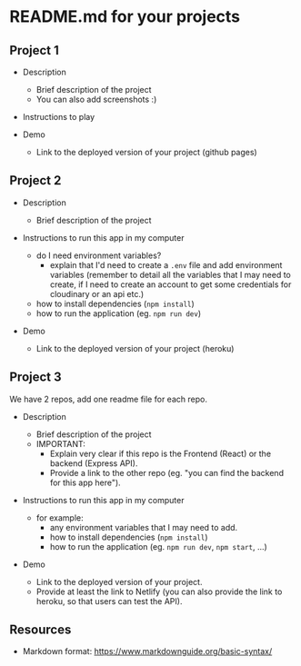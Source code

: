 

# README.md for your projects




## Project 1

- Description
  - Brief description of the project
  - You can also add screenshots :) 

- Instructions to play

- Demo
  - Link to the deployed version of your project (github pages)




## Project 2

- Description 
  - Brief description of the project

- Instructions to run this app in my computer
  - do I need environment variables? 
    - explain that I'd need to create a `.env` file and add environment variables (remember to detail all the variables that I may need to create, if I need to create an account to get some credentials for cloudinary or an api etc.)
  - how to install dependencies (`npm install`)
  - how to run the application (eg. `npm run dev`)

- Demo
  - Link to the deployed version of your project (heroku)





## Project 3

We have 2 repos, add one readme file for each repo.


- Description
  - Brief description of the project 
  - IMPORTANT:
    - Explain very clear if this repo is the Frontend (React) or the backend (Express API).
    - Provide a link to the other repo (eg. "you can find the backend for this app here").


- Instructions to run this app in my computer
  - for example:
    - any environment variables that I may need to add.
    - how to install dependencies (`npm install`)
    - how to run the application (eg. `npm run dev`, `npm start`, ...)

- Demo
  - Link to the deployed version of your project.
  - Provide at least the link to Netlify (you can also provide the link to heroku, so that users can test the API).





## Resources

- Markdown format: https://www.markdownguide.org/basic-syntax/

